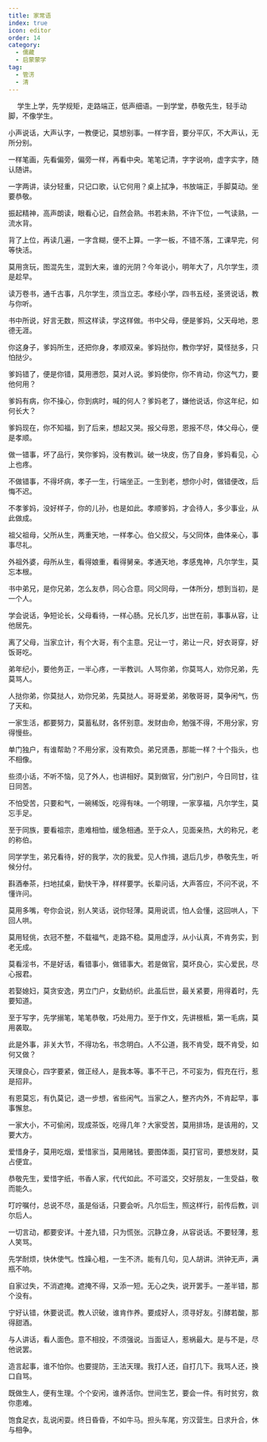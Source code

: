 ```yaml
---
title: 家常语
index: true
icon: editor
order: 14
category:
  - 儒藏
  - 启蒙蒙学
tag:
  - 管淓
  - 清
---
```

　
学生上学，先学规矩，走路端正，低声细语。一到学堂，恭敬先生，轻手动脚，不像学生。  

小声说话，大声认字，一教便记，莫想别事。一样字音，要分平仄，不大声认，无所分别。  

一样笔画，先看偏旁，偏旁一样，再看中央。笔笔记清，字字说响，虚字实字，随认随讲。  

一字两讲，读分轻重，只记口歌，认它何用？桌上拭净，书放端正，手脚莫动。坐要恭敬。  

振起精神，高声朗读，眼看心记，自然会熟。书若未熟，不许下位，一气读熟，一流水背。  

背了上位，再读几遍，一字含糊，便不上算。一字一板，不错不落，工课早完，何等快活。  

莫用贪玩，图混先生，混到大来，谁的光阴？今年说小，明年大了，凡尔学生，须是趁早。  

读万卷书，通千古事，凡尔学生，须当立志。孝经小学，四书五经，圣贤说话，教与你听。  

书中所说，好言无数，照这样读，学这样做。书中父母，便是爹妈，父天母地，恩德无涯。  

你这身子，爹妈所生，还把你身，孝顺双亲。爹妈挞你，教你学好，莫怪挞多，只怕挞少。  

爹妈错了，便是你错，莫用懑怨，莫对人说。爹妈使你，你不肯动，你这气力，要他何用？  

爹妈有病，你不操心，你到病时，喊的何人？爹妈老了，嫌他说话，你这年纪，如何长大？  

爹妈现在，你不知福，到了后来，想起又哭。报父母恩，恩报不尽，体父母心，便是孝顺。  

做一错事，坏了品行，笑你爹妈，没有教训。破一块皮，伤了自身，爹妈看见，心上也疼。  

不做错事，不得坏病，孝子一生，行端坐正。一生到老，想你小时，做错便改，后悔不迟。  

不孝爹妈，没好样子，你的儿孙，也是如此。孝顺爹妈，才会待人，多少事业，从此做成。  

祖父祖母，父所从生，两重天地，一样孝心。伯父叔父，与父同体，曲体亲心，事事尽礼。  

外祖外婆，母所从生，看得娘重，看得舅亲。孝通天地，孝感鬼神，凡尔学生，莫忘本根。  

书中弟兄，是你兄弟，怎么友恭，同心合意。同父同母，一体所分，想到当初，是一个人。  

学会说话，争短论长，父母看待，一样心肠。兄长几岁，出世在前，事事从容，让他居先。  

离了父母，当家立计，有个大哥，有个主意。兄让一寸，弟让一尺，好衣哥穿，好饭哥吃。  

弟年纪小，要他务正，一半心疼，一半教训。人骂你弟，你莫骂人，劝你兄弟，先莫骂人。  

人挞你弟，你莫挞人，劝你兄弟，先莫挞人。哥哥爱弟，弟敬哥哥，莫争闲气，伤了天和。  

一家生活，都要努力，莫蓄私财，各怀别意。发财由命，勉强不得，不用分家，穷得慢些。  

单门独户，有谁帮助？不用分家，没有欺负。弟兄贤愚，那能一样？十个指头，也不相像。  

些须小话，不听不恼，见了外人，也讲相好。莫到做官，分门别户，今日同甘，往日同苦。  

不怕受苦，只要和气，一碗稀饭，吃得有味。一个明理，一家享福，凡尔学生，莫忘手足。  

至于同族，要看祖宗，患难相恤，缓急相通。至于众人，见面亲热，大的称兄，老的称伯。  

同学学生，弟兄看待，好的我学，次的我爱。见人作揖，退后几步，恭敬先生，听候分付。  

斟酒奉茶，扫地拭桌，勤快干净，样样要学。长辈问话，大声答应，不问不说，不懂许问。  

莫用多嘴，夸你会说，别人笑话，说你轻薄。莫用说谎，怕人会懂，这回哄人，下回人哄。  

莫用轻佻，衣冠不整，不载福气，走路不稳。莫用虚浮，从小认真，不肯务实，到老无成。  

莫看淫书，不是好话，看错事小，做错事大。若是做官，莫坏良心，实心爱民，尽心报君。  

若娶媳妇，莫贪安逸，男立门户，女勤纺织。此虽后世，最关紧要，用得着时，先要知道。  

至于写字，先学搦笔，笔笔恭敬，巧处用力。至于作文，先讲根柢，第一毛病，莫用袭取。  

此是外事，非关大节，不得功名，书念明白。人不公道，我不肯受，既不肯受，如何又做？  

天理良心，四字要紧，做正经人，是我本等。事不干己，不可妄为，假充在行，惹是招非。  

有恩莫忘，有仇莫记，退一步想，省些闲气。当家之人，整齐内外，不肯起早，事事懈怠。  

一家大小，不可偷闲，现成茶饭，吃得几年？大家受苦，莫用排场，是该用的，又要大方。  

爱惜身子，莫用吃烟，爱惜家当，莫用赌钱。要图体面，莫打官司，要想发财，莫占便宜。  

恭敬先生，爱惜字纸，书香人家，代代如此。不可滥交，交好朋友，一生受益，敬而能久。  

叮咛嘱付，总说不尽，虽是俗话，只要会听。凡尔后生，照这样行，前传后教，训尔后人。  

一切言动，都要安详。十差九错，只为慌张。沉静立身，从容说话。不要轻薄，惹人笑骂。  

先学耐烦，快休使气。性躁心粗，一生不济。能有几句，见人胡讲。洪钟无声，满瓶不响。  

自家过失，不消遮掩。遮掩不得，又添一短。无心之失，说开罢手。一差半错，那个没有。  

宁好认错，休要说谎。教人识破，谁肯作养。要成好人，须寻好友。引酵若酸，那得甜酒。  

与人讲话，看人面色。意不相投，不须强说。当面证人，惹祸最大。是与不是，尽他说罢。  

造言起事，谁不怕你。也要提防，王法天理。我打人还，自打几下。我骂人还，换口自骂。  

既做生人，便有生理。个个安闲，谁养活你。世间生艺，要会一件。有时贫穷，救你患难。  

饱食足衣，乱说闲耍。终日昏昏，不如牛马。担头车尾，穷汉营生。日求升合，休与相争。  
